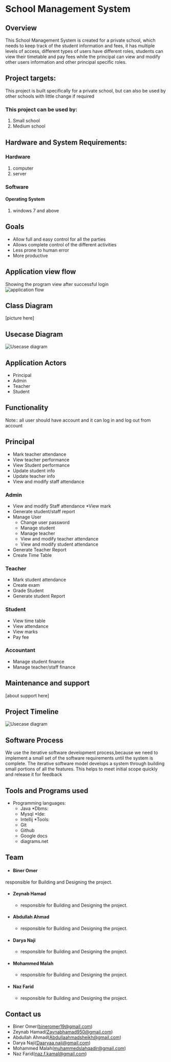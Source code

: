 # School Management System
 
## Overview
This School Management System is created for a private school, which needs to keep track of the student information and fees, it has multiple levels of access, different types of users have different roles, students can view their timetable and pay fees while the principal can view and modify other users information and other principal specific roles.
 
## Project targets:
This project is built specifically for a private school, but can also be used by other schools with little change if required
 
### This project can be used by:
1. Small school
1. Medium school
 
## Hardware and System Requirements:
### Hardware
1. computer
1. server
 
### Software
#### Operating System
1. windows 7 and above
 
## Goals
* Allow full and easy control for all the parties
* Allows complete control of the different activities
* Less prone to human error
* More productive

## Application view flow
Showing the program view after successful login \
![application flow](/image/appflow.png "application view flow")



## Class Diagram
[picture here]


## Usecase Diagram
![Usecase diagram](/image/usecasediagram.jpg "Usecase diagram")

## Application Actors
 
* Principal
* Admin
* Teacher
* Student

## Functionality
Note:: all user should have account and it can log in and log out from account
## Principal
* Mark teacher attendance
* View teacher performance
* View Student performance
* Update student info
* Update teacher info
* View and modify staff attendance
 
 
### Admin
* View and modify Staff  attendance
*View mark
* Generate student/staff report
* Manage User
    * Change user password
    * Manage student
    * Manage teacher
    * View and modify teacher attendance
    * View and modify student attendance
* Generate Teacher Report
* Create Time Table
 
 
### Teacher
* Mark student attendance
* Create exam
* Grade Student
* Generate student Report
 
 
 
### Student
* View time table
* View attendance
* View marks
* Pay fee
 
 
 
### Accountant
* Manage student finance
* Manage teacher/staff finance

## Maintenance and support
[about support here]

## Project Timeline
![Usecase diagram](/image/milestone.png "Usecase diagram")


## Software Process
We use the iterative software development process,because we need to implement a small set of the software requirements until the system is complete.
The iterative software model develops a system through building small portions of all the features. This helps to meet initial scope quickly and release it for feedback

## Tools and Programs used
* Programming languages:
    * Java
      *Dbms:
    * Mysql
      *Ide:
    * Intellij
      *Tools:
    * Git
    * Github
    * Google docs
    * diagrams.net

## Team
* #### Biner Omer
responsible for Building and Designing the project.
* #### Zeynab Hamad
    * responsible for Building and Designing the project.
* #### Abdullah Ahmad
    * responsible for Building and Designing the project.
* #### Darya Naji
    * responsible for Building and Designing the project.
* #### Mohammed Malah
    * responsible for Building and Designing the project.
* #### Naz Farid
    * responsible for Building and Designing the project.

## Contact us
* Biner Omer(bineromer19@gmail.com)
* Zeynab Hamad(Zaynabhamad950@gmail.com)
* Abdullah Ahmad(Abdullaahmadsheikh@gmail.com)
* Darya Naji(Daaryaa.naji@gmail.com)
* Mohammed Malah(muhammedslahqadir@gmail.com)
* Naz Farid(naz.f.kamal@gmail.com)

